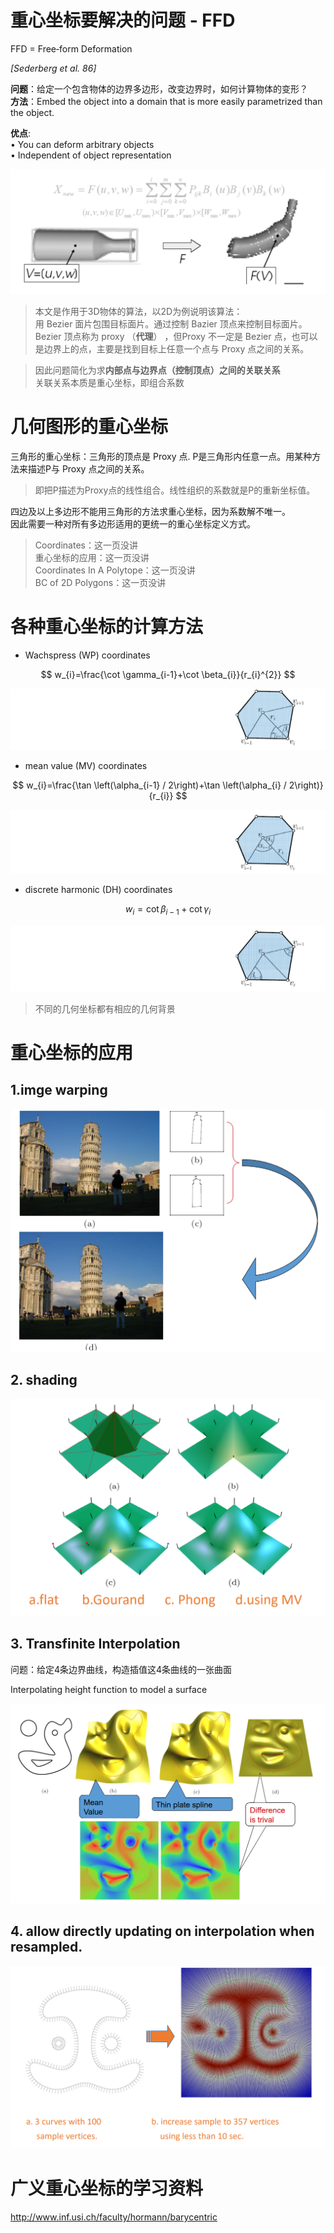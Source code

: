 # 重心坐标要解决的问题 - FFD

FFD = Free‐form Deformation    

*[Sederberg et al. 86]*

**问题**：给定一个包含物体的边界多边形，改变边界时，如何计算物体的变形？      
**方法**：Embed the object into a domain that is more easily parametrized than the object.     

**优点**:      
• You can deform arbitrary objects    
• Independent of object representation     

![](../assets/离散14.png)    

> 本文是作用于3D物体的算法，以2D为例说明该算法：    
用 Bezier 面片包围目标面片。通过控制 Bazier 顶点来控制目标面片。    
> Bezier 顶点称为 proxy （**代理**） ，但Proxy 不一定是 Bezier 点，也可以是边界上的点，主要是找到目标上任意一个点与 Proxy 点之间的关系。    

> 因此问题简化为求**内部点与边界点（控制顶点）之间的关联关系**     
> 关联关系本质是重心坐标，即组合系数

# 几何图形的重心坐标

三角形的重心坐标：三角形的顶点是 Proxy 点. P是三角形内任意一点。用某种方法来描述P与 Proxy 点之间的关系。  
> 即把P描述为Proxy点的线性组合。线性组织的系数就是P的重新坐标值。      

四边及以上多边形不能用三角形的方法求重心坐标，因为系数解不唯一。     
因此需要一种对所有多边形适用的更统一的重心坐标定义方式。      


> Coordinates：这一页没讲  
> 重心坐标的应用：这一页没讲  
> Coordinates In A Polytope：这一页没讲       
> BC of 2D Polygons：这一页没讲     

# 各种重心坐标的计算方法     

- Wachspress (WP) coordinates    

$$
w_{i}=\frac{\cot \gamma_{i-1}+\cot \beta_{i}}{r_{i}^{2}}
$$

![](../assets/离散40.png)    

- mean value (MV) coordinates     

$$
w_{i}=\frac{\tan \left(\alpha_{i-1} / 2\right)+\tan \left(\alpha_{i} / 2\right)}{r_{i}}
$$

![](../assets/离散41.png)    


- discrete harmonic (DH) coordinates     

$$
w_{i}=\cot \beta_{i-1}+\cot \gamma_{i}
$$

![](../assets/离散42.png)    

> 不同的几何坐标都有相应的几何背景  

# 重心坐标的应用

## 1.imge warping     

![](../assets/离散26.png)    

## 2. shading     

![](../assets/离散27.png)    


## 3. Transfinite Interpolation

问题：给定4条边界曲线，构造插值这4条曲线的一张曲面     

Interpolating height function to model a surface    

![](../assets/离散28.png)    


## 4. allow directly updating on interpolation when resampled.     

![](../assets/离散29-1.png)     

# 广义重心坐标的学习资料   

http://www.inf.usi.ch/faculty/hormann/barycentric